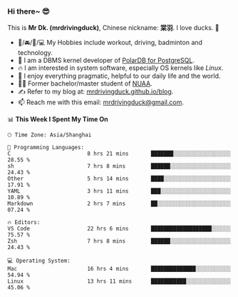 ### Hi there~ 😎

This is **Mr Dk. (mrdrivingduck)**, Chinese nickname: **棠羽**. I love ducks. 🦆

- 💪/🚘/🏸/💻 My Hobbies include workout, driving, badminton and technology.
- 🍊 I am a DBMS kernel developer of [PolarDB for PostgreSQL](https://github.com/ApsaraDB/PolarDB-for-PostgreSQL).
- 🔥 I am interested in system software, especially OS kernels like *Linux*.
- 🔧 I enjoy everything pragmatic, helpful to our daily life and the world.
- 👨‍🎓 Former bachelor/master student of [NUAA](https://en.wikipedia.org/wiki/Nanjing_University_of_Aeronautics_and_Astronautics).
- ✍ Refer to my blog at: [mrdrivingduck.github.io/blog](https://mrdrivingduck.github.io/blog/).
- 📫 Reach me with this email: [mrdrivingduck@gmail.com](mailto:mrdrivingduck@gmail.com).

<!--START_SECTION:waka-->
📊 **This Week I Spent My Time On** 

```text
🕑︎ Time Zone: Asia/Shanghai

💬 Programming Languages: 
C                        8 hrs 21 mins       ███████░░░░░░░░░░░░░░░░░░   28.55 % 
sh                       7 hrs 8 mins        ██████░░░░░░░░░░░░░░░░░░░   24.43 % 
Other                    5 hrs 14 mins       ████░░░░░░░░░░░░░░░░░░░░░   17.91 % 
YAML                     3 hrs 11 mins       ███░░░░░░░░░░░░░░░░░░░░░░   10.89 % 
Markdown                 2 hrs 7 mins        ██░░░░░░░░░░░░░░░░░░░░░░░   07.24 % 

🔥 Editors: 
VS Code                  22 hrs 6 mins       ███████████████████░░░░░░   75.57 % 
Zsh                      7 hrs 8 mins        ██████░░░░░░░░░░░░░░░░░░░   24.43 % 

💻 Operating System: 
Mac                      16 hrs 4 mins       ██████████████░░░░░░░░░░░   54.94 % 
Linux                    13 hrs 11 mins      ███████████░░░░░░░░░░░░░░   45.06 % 
```


<!--END_SECTION:waka-->

<!-- ![Mr Dk.'s GitHub Stats](https://github-readme-stats.vercel.app/api?username=mrdrivingduck&count_private&show_icons=true&theme=buefy) -->

<!-- ![Most Used Languages](https://github-readme-stats.vercel.app/api/top-langs/?username=mrdrivingduck&exclude_repo=mips32-CPU,snort-tcp-socket&theme=buefy&layout=compact&langs_count=10) -->


<!--
**mrdrivingduck/mrdrivingduck** is a ✨ _special_ ✨ repository because its `README.md` (this file) appears on your GitHub profile.

Here are some ideas to get you started:

- 🔭 I’m currently working on ...
- 🌱 I’m currently learning ...
- 👯 I’m looking to collaborate on ...
- 🤔 I’m looking for help with ...
- 💬 Ask me about ...
- 📫 How to reach me: ...
- 😄 Pronouns: ...
- ⚡ Fun fact: ...
-->

